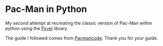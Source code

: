 # Pac-Man in Python

My second attempt at recreating the classic version of Pac-Man within python using the [Pxyel](https://github.com/kitao/pyxel) library.

The guide I followed comes from [Pacmancode](https://pacmancode.com/). Thank you for your guide.
